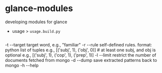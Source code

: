 glance-modules
==============

developing modules for glance

* usage > <code>usage.build.py</code>
	
	<pre>
-t	--target	target word, e.g., "familiar"
-r	--rule		self-defined rules. format: python list of tuples
                  e.g., [('subj', 1), ('obj', 0)] # at least one subj, and obj is optional
                  e.g., [('subj', 1), ('cop', 1), ('prep', 1)]
-l	--limit		restrict the number of documents fetched from mongo
-d	--dump		save extracted patterns back to mongo
-h	--help		</pre>
	

	

	
	


